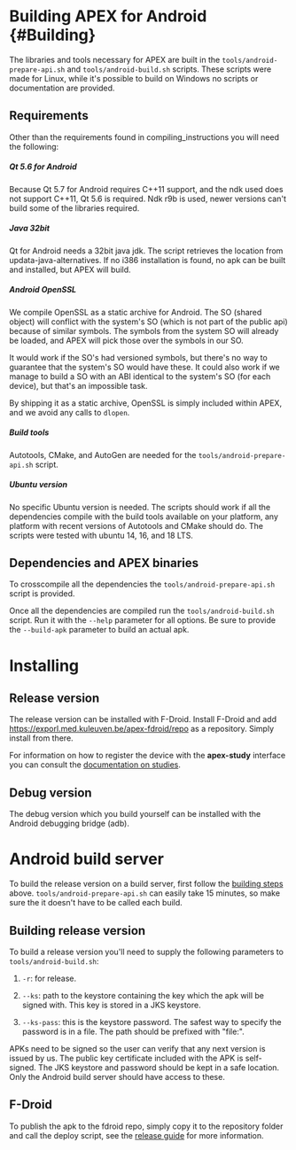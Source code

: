 Building APEX for Android {#Building}
=====================================

The libraries and tools necessary for APEX are built in the
`tools/android-prepare-api.sh` and `tools/android-build.sh` scripts. These
scripts were made for Linux, while it's possible to build on Windows no scripts
or documentation are provided.

Requirements
------------

Other than the requirements found in compiling_instructions you will need the
following:

##### Qt 5.6 for Android

Because Qt 5.7 for Android requires C++11 support, and the ndk used does not
support C++11, Qt 5.6 is required. Ndk r9b is used, newer versions can't build
some of the libraries required.

##### Java 32bit

Qt for Android needs a 32bit java jdk. The script retrieves the location from
updata-java-alternatives. If no i386 installation is found, no apk can be built
and installed, but APEX will build.

##### Android OpenSSL

We compile OpenSSL as a static archive for Android. The SO (shared object) will
conflict with the system's SO (which is not part of the public api) because of
similar symbols. The symbols from the system SO will already be loaded, and APEX
will pick those over the symbols in our SO.

It would work if the SO's had versioned symbols, but there's no way to guarantee
that the system's SO would have these. It could also work if we manage to build
a SO with an ABI identical to the system's SO (for each device), but that's an
impossible task.

By shipping it as a static archive, OpenSSL is simply included within APEX, and
we avoid any calls to `dlopen`.

##### Build tools

Autotools, CMake, and AutoGen are needed for the `tools/android-prepare-api.sh` script.

##### Ubuntu version

No specific Ubuntu version is needed. The scripts should work if all the
dependencies compile with the build tools available on your platform, any
platform with recent versions of Autotools and CMake should do. The scripts were
tested with ubuntu 14, 16, and 18 LTS.

Dependencies and APEX binaries
------------------------------

To crosscompile all the dependencies the `tools/android-prepare-api.sh` script
is provided.

Once all the dependencies are compiled run the `tools/android-build.sh`
script. Run it with the `--help` parameter for all options. Be sure to
provide the `--build-apk` parameter to build an actual apk.

Installing
==========

Release version
---------------

The release version can be installed with F-Droid. Install F-Droid and add
https://exporl.med.kuleuven.be/apex-fdroid/repo as a repository. Simply install
from there.

For information on how to register the device with the **apex-study** interface
you can consult the [documentation on studies](../../studies/index.md).

Debug version
-------------

The debug version which you build yourself can be installed with the Android
debugging bridge (adb).

Android build server
====================

To build the release version on a build server, first follow the [building
steps](#Building) above. `tools/android-prepare-api.sh` can easily take 15
minutes, so make sure the it doesn't have to be called each build.

Building release version
------------------------

To build a release version you'll need to supply the following parameters to
`tools/android-build.sh`:

1. `-r`: for release.

2. `--ks`: path to the keystore containing the key which the apk will be signed
   with. This key is stored in a JKS keystore.

3. `--ks-pass`: this is the keystore password. The safest way to specify the
   password is in a file. The path should be prefixed with "file:".

APKs need to be signed so the user can verify that any next version is issued by
us. The public key certificate included with the APK is self-signed. The JKS
keystore and password should be kept in a safe location. Only the Android build
server should have access to these.

F-Droid
-------

To publish the apk to the fdroid repo, simply copy it to the repository folder
and call the deploy script, see the [release
guide](apex-release-guide.md#releasing-binaries-android) for more information.

